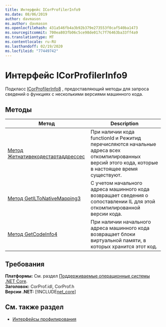 ```yaml
---
title: Интерфейс ICorProfilerInfo9
ms.date: 08/06/2019
author: davmason
ms.author: davmason
ms.openlocfilehash: 431a546fb4a3b92b379e273553f0caf540ba1473
ms.sourcegitcommit: 700ea803fb06c5ce98de017c7f76463ba33ff4a9
ms.translationtype: MT
ms.contentlocale: ru-RU
ms.lasthandoff: 02/19/2020
ms.locfileid: "77449742"
---
```

# <a name="icorprofilerinfo9-interface"></a>Интерфейс ICorProfilerInfo9

Подкласс [ICorProfilerInfo8](icorprofilerinfo8-interface.md) , предоставляющий методы для запроса сведений о функциях с несколькими версиями машинного кода.  

## <a name="methods"></a>Методы  

| Метод|Description|  
| ------------|-----------------|  
|[Метод Жетнативекодестартаддрессес](icorprofilerinfo9-getnativecodestartaddresses-method.md)| При наличии кода functionId и Режитид перечисляются начальные адреса всех откомпилированных версий этого кода, которые в настоящее время существуют. |
|[Метод GetILToNativeMapping3](icorprofilerinfo9-getiltonativemapping3-method.md)| С учетом начального адреса машинного кода возвращает сведения о сопоставлении IL для этой откомпилированной версии кода. |
|[Метод GetCodeInfo4](icorprofilerinfo9-getcodeinfo4-method.md)| При наличии начального адреса машинного кода возвращает блоки виртуальной памяти, в которых хранится этот код. |

## <a name="requirements"></a>Требования  
**Платформы:** См. раздел [Поддерживаемые операционные системы .NET Core](../../../core/install/dependencies.md?pivots=os-windows).  
**Заголовок:** CorProf.idl, CorProf.h  
**Версии .NET:** [!INCLUDE[net_core](../../../../includes/net-core-22-md.md)]  

## <a name="see-also"></a>См. также раздел

- [Интерфейсы профилирования](profiling-interfaces.md)
